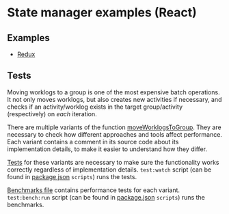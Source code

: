 # State manager examples (React)

## Examples

- [Redux](./src/pages/redux)

## Tests

Moving worklogs to a group is one of the most expensive batch operations. It not only moves worklogs, but also creates new activities if necessary, and checks if an activity/worklog exists in the target group/activity (respectively) on *each* iteration.

There are multiple variants of the function [moveWorklogsToGroup](./src/pages/redux/utilities/move-worklogs-to-group.ts). They are necessary to check how different approaches and tools affect performance. Each variant contains a comment in its source code about its implementation details, to make it easier to understand how they differ.

[Tests](./src/pages/redux/utilities/tests) for these variants are necessary to make sure the functionality works correctly regardless of implementation details. `test:watch` script (can be found in [package.json](./package.json) `scripts`) runs the tests.

[Benchmarks file](./src/pages/redux/utilities/benchmarks/move-worklogs-to-group.bench.ts) contains performance tests for each variant. `test:bench:run` script (can be found in [package.json](./package.json) `scripts`) runs the benchmarks.
